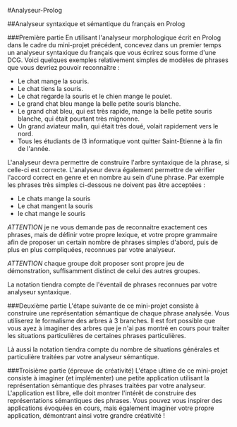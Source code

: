 #Analyseur-Prolog

##Analyseur syntaxique et sémantique du français en Prolog

###Première partie
En utilisant l'analyseur morphologique écrit en Prolog dans le cadre du mini-projet précédent, concevez dans un premier temps un analyseur syntaxique du français que vous écrirez sous forme d'une DCG. Voici quelques exemples relativement simples de modèles de phrases que vous devriez pouvoir reconnaître :

  - Le chat mange la souris.
  - Le chat tiens la souris.
  - Le chat regarde la souris et le chien mange le poulet.
  - Le grand chat bleu mange la belle petite souris blanche.
  - Le grand chat bleu, qui est très rapide, mange la belle petite souris blanche, qui était pourtant très mignonne.
  - Un grand aviateur malin, qui était très doué, volait rapidement vers le nord.
  - Tous les étudiants de l3 informatique vont quitter Saint-Etienne à la fin de l'année.
 

L'analyseur devra permettre de construire l'arbre syntaxique de la phrase, si celle-ci est correcte.
L'analyseur devra également permettre de vérifier l'accord correct en genre et en nombre au sein d'une phrase. Par exemple les phrases très simples ci-dessous ne doivent pas être acceptées :

  - Le chats mange la souris
  - Le chat mangent la souris
  - le chat mange le souris
  

_ATTENTION_ je ne vous demande pas de reconnaitre exactement ces phrases, mais de définir votre propre lexique, et votre propre grammaire afin de proposer un certain nombre de phrases simples d'abord, puis de plus en plus compliquées, reconnues par votre analyseur.

_ATTENTION_ chaque groupe doit proposer sont propre jeu de démonstration, suffisamment distinct de celui des autres groupes.

La notation tiendra compte de l'éventail de phrases reconnues par votre analyseur syntaxique.

###Deuxième partie
L'étape suivante de ce mini-projet consiste à construire une représentation sémantique de chaque phrase analysée. Vous utiliserez le formalisme des arbres à 3 branches. Il est fort possible que vous ayez à imaginer des arbres que je n'ai pas montré en cours pour traiter les situations particulières de certaines phrases particulières.

Là aussi la notation tiendra compte du nombre de situations générales et particulière traitées par votre analyseur sémantique.

###Troisième partie (épreuve de créativité)
L'étape ultime de ce mini-projet consiste à imaginer (et implémenter) une petite application utilisant la représentation sémantique des phrases traitées par votre analyseur. L'application est libre, elle doit montrer l'intérêt de construire des représentations sémantiques des phrases. Vous pouvez vous inspirer des applications évoquées en cours, mais également imaginer votre propre application, démontrant ainsi votre grandre créativité ! 
